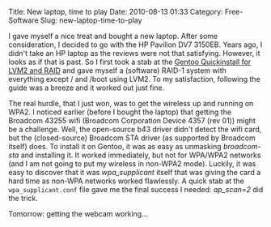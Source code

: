 Title: New laptop, time to play
Date: 2010-08-13 01:33
Category: Free-Software
Slug: new-laptop-time-to-play

I gave myself a nice treat and bought a new laptop. After some
consideration, I decided to go with the HP Pavilion DV7 3150EB. Years
ago, I didn't take an HP laptop as the reviews were not that satisfying.
However, it looks as if that is past. So I first took a stab at the
[Gentoo Quickinstall for LVM2 and
RAID](http://www.gentoo.org/doc/en/gentoo-x86+raid+lvm2-quickinstall.xml)
and gave myself a (software) RAID-1 system with everything except / and
/boot using LVM2. To my satisfaction, following the guide was a breeze
and it worked out just fine.

The real hurdle, that I just won, was to get the wireless up and running
on WPA2. I noticed earlier (before I bought the laptop) that getting the
Broadcom 43255 wifi (Broadcom Corporation Device 4357 (rev 01)) might be
a challenge. Well, the open-source b43 driver didn't detect the wifi
card, but the (closed-source) Broadcom STA driver (as supported by
Broadcom itself) does. To install it on Gentoo, it was as easy as
unmasking *broadcom-sta* and installing it. It worked immediately, but
not for WPA/WPA2 networks (and I am not going to put my wireless in
non-WPA2 mode). Luckily, it was easy to discover that it was
*wpa\_supplicant* itself that was giving the card a hard time as non-WPA
networks worked flawlessly. A quick stab at the `wpa_supplicant.conf`
file gave me the final success I needed: *ap\_scan=2* did the trick.

Tomorrow: getting the webcam working...

